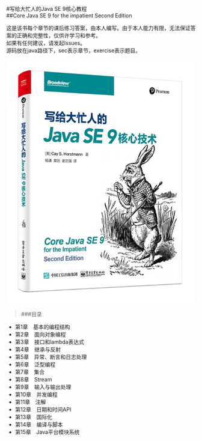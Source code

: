 #写给大忙人的Java SE 9核心教程  
##Core Java SE 9 for the impatient Second Edition  

这是该书每个章节的课后练习答案，由本人编写。由于本人能力有限，无法保证答案的正确和完整性，仅供许学习和参考。  
如果有任何建议，请发起Issues。  
源码放在java路径下，sec表示章节，exercise表示题目。  

![picture](pic.jpg)  

> ###目录  

* 第1章　基本的编程结构  
* 第2章　面向对象编程  
* 第3章　接口和lambda表达式  
* 第4章　继承与反射  
* 第5章　异常、断言和日志处理  
* 第6章　泛型编程  
* 第7章　集合  
* 第8章　Stream  
* 第9章　输入与输出处理  
* 第10章　并发编程  
* 第11章　注解  
* 第12章　日期和时间API  
* 第13章　国际化  
* 第14章　编译与脚本  
* 第15章　Java平台模块系统  
